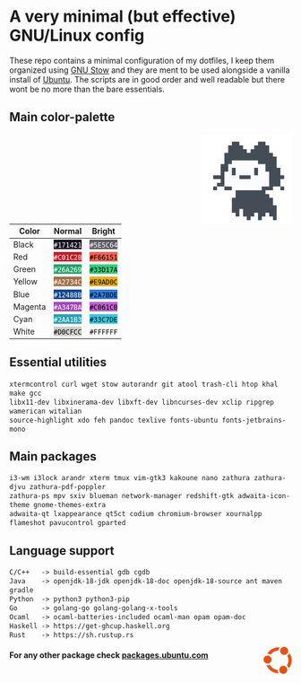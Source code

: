 # A very minimal (but effective) GNU/Linux config

These repo contains a minimal configuration of my dotfiles, I keep them organized using [GNU Stow](https://www.gnu.org/software/stow/) and they are ment to be used alongside a vanilla install of [Ubuntu](https://ubuntu.com/#download). The scripts are in good order and well readable but there wont be no more than the bare essentials.




## Main color-palette

<img align="right" width="160" src="mona.gif">

| Color   | Normal                                                                 | Bright                                                                 |
| ------- | ---------------------------------------------------------------------- | ---------------------------------------------------------------------- |
| Black   | <span style="background-color:#171421; color:#FFFFFF">`#171421`</span> | <span style="background-color:#5E5C64; color:#FFFFFF">`#5E5C64`</span> |
| Red     | <span style="background-color:#C01C28; color:#FFFFFF">`#C01C28`</span> | <span style="background-color:#F66151; color:#000000">`#F66151`</span> |
| Green   | <span style="background-color:#26A269; color:#FFFFFF">`#26A269`</span> | <span style="background-color:#33D17A; color:#000000">`#33D17A`</span> |
| Yellow  | <span style="background-color:#A2734C; color:#FFFFFF">`#A2734C`</span> | <span style="background-color:#E9AD0C; color:#000000">`#E9AD0C`</span> |
| Blue    | <span style="background-color:#12488B; color:#FFFFFF">`#12488B`</span> | <span style="background-color:#2A7BDE; color:#000000">`#2A7BDE`</span> |
| Magenta | <span style="background-color:#A347BA; color:#FFFFFF">`#A347BA`</span> | <span style="background-color:#C061CB; color:#000000">`#C061CB`</span> |
| Cyan    | <span style="background-color:#2AA1B3; color:#FFFFFF">`#2AA1B3`</span> | <span style="background-color:#33C7DE; color:#000000">`#33C7DE`</span> |
| White   | <span style="background-color:#D0CFCC; color:#000000">`#D0CFCC`</span> | <span style="background-color:#FFFFFF; color:#000000">`#FFFFFF`</span> |




## Essential utilities

```
xtermcontrol curl wget stow autorandr git atool trash-cli htop khal make gcc
libx11-dev libxinerama-dev libxft-dev libncurses-dev xclip ripgrep wamerican witalian
source-highlight xdo feh pandoc texlive fonts-ubuntu fonts-jetbrains-mono
```




## Main packages

```
i3-wm i3lock arandr xterm tmux vim-gtk3 kakoune nano zathura zathura-djvu zathura-pdf-poppler
zathura-ps mpv sxiv blueman network-manager redshift-gtk adwaita-icon-theme gnome-themes-extra
adwaita-qt lxappearance qt5ct codium chromium-browser xournalpp flameshot pavucontrol gparted
```




## Language support

```
C/C++   -> build-essential gdb cgdb
Java    -> openjdk-18-jdk openjdk-18-doc openjdk-18-source ant maven gradle
Python  -> python3 python3-pip
Go      -> golang-go golang-golang-x-tools
Ocaml   -> ocaml-batteries-included ocaml-man opam opam-doc
Haskell -> https://get-ghcup.haskell.org
Rust    -> https://sh.rustup.rs
```




<img align="right" width="50" src="ubuntu.png">

#### For any other package check [packages.ubuntu.com](https://packages.ubuntu.com/)
